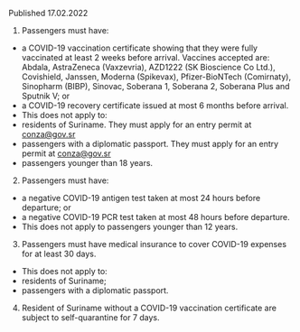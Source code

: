 Published 17.02.2022
1. Passengers must have:
- a COVID-19 vaccination certificate showing that they were fully vaccinated at least 2 weeks before arrival. Vaccines accepted are: Abdala, AstraZeneca (Vaxzevria), AZD1222 (SK Bioscience Co Ltd.), Covishield, Janssen, Moderna (Spikevax), Pfizer-BioNTech (Comirnaty), Sinopharm (BIBP), Sinovac, Soberana 1, Soberana 2, Soberana Plus and Sputnik V; or
- a COVID-19 recovery certificate issued at most 6 months before arrival.
- This does not apply to:
- residents of Suriname. They must apply for an entry permit at <a href="mailto:conza@gov.sr">conza@gov.sr</a>
- passengers with a diplomatic passport. They must apply for an entry permit at <a href="mailto:conza@gov.sr">conza@gov.sr</a>
- passengers younger than 18 years.
2. Passengers must have:
- a negative COVID-19 antigen test taken at most 24 hours before departure; or
- a negative COVID-19 PCR test taken at most 48 hours before departure.
- This does not apply to passengers younger than 12 years.
3. Passengers must have medical insurance to cover COVID-19 expenses for at least 30 days.
- This does not apply to:
- residents of Suriname;
- passengers with a diplomatic passport.
4. Resident of Suriname without a COVID-19 vaccination certificate are subject to self-quarantine for 7 days.